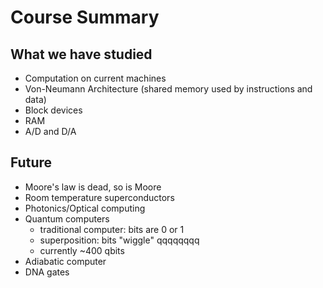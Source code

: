 # Course Summary

## What we have studied

* Computation on current machines
* Von-Neumann Architecture (shared memory used by instructions and data)
* Block devices
* RAM
* A/D and D/A

## Future

* Moore's law is dead, so is Moore
* Room temperature superconductors
* Photonics/Optical computing
* Quantum computers
  - traditional computer: bits are 0 or 1
  - superposition:  bits "wiggle"  qqqqqqqq
  - currently ~400 qbits
* Adiabatic computer
* DNA gates